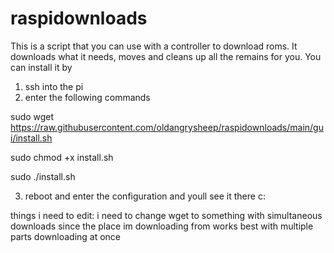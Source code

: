 # raspidownloads
This is a script that you can use with a controller to download roms.
It downloads what it needs, moves and cleans up all the remains for you. 
You can install it by

1. ssh into the pi
2. enter the following commands

sudo wget https://raw.githubusercontent.com/oldangrysheep/raspidownloads/main/gui/install.sh

sudo chmod +x install.sh 

sudo ./install.sh

3. reboot and enter the configuration and youll see it there c:



things i need to edit:
i need to change wget to something with simultaneous downloads since the place im downloading from works best with multiple parts downloading at once
